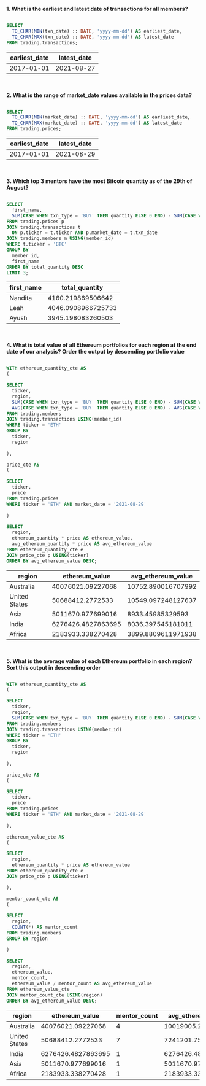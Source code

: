 **1. What is the earliest and latest date of transactions for all members?**

````sql

SELECT
  TO_CHAR(MIN(txn_date) :: DATE, 'yyyy-mm-dd') AS earliest_date,
  TO_CHAR(MAX(txn_date) :: DATE, 'yyyy-mm-dd') AS latest_date
FROM trading.transactions;

 ````
 
| earliest_date | latest_date |
| ------------- | ----------- |
| 2017-01-01    | 2021-08-27  |

<br/>

**2. What is the range of market_date values available in the prices data?**

````sql

SELECT
  TO_CHAR(MIN(market_date) :: DATE, 'yyyy-mm-dd') AS earliest_date,
  TO_CHAR(MAX(market_date) :: DATE, 'yyyy-mm-dd') AS latest_date
FROM trading.prices;

````

| earliest_date | latest_date |
| ------------- | ----------- |
| 2017-01-01    | 2021-08-29  |

<br/>

**3. Which top 3 mentors have the most Bitcoin quantity as of the 29th of August?**

````sql

SELECT
  first_name,
  SUM(CASE WHEN txn_type = 'BUY' THEN quantity ELSE 0 END) - SUM(CASE WHEN txn_type = 'SELL' THEN quantity ELSE 0 END) AS total_quantity
FROM trading.prices p
JOIN trading.transactions t
  ON p.ticker = t.ticker AND p.market_date = t.txn_date
JOIN trading.members m USING(member_id)
WHERE t.ticker = 'BTC'
GROUP BY 
  member_id,
  first_name
ORDER BY total_quantity DESC
LIMIT 3;

````

| first_name | total_quantity     |
| ---------- | ------------------ |
| Nandita    | 4160.219869506642  |
| Leah       | 4046.0908966725733 |
| Ayush      | 3945.198083260503  |

<br/>

**4. What is total value of all Ethereum portfolios for each region at the end date of our analysis? Order the output by descending portfolio value**

````sql

WITH ethereum_quantity_cte AS
(

SELECT
  ticker,
  region,
  SUM(CASE WHEN txn_type = 'BUY' THEN quantity ELSE 0 END) - SUM(CASE WHEN txn_type = 'SELL' THEN quantity ELSE 0 END) AS ethereum_quantity,
  AVG(CASE WHEN txn_type = 'BUY' THEN quantity ELSE 0 END) - AVG(CASE WHEN txn_type = 'SELL' THEN quantity ELSE 0 END) AS avg_ethereum_quantity
FROM trading.members
JOIN trading.transactions USING(member_id)
WHERE ticker = 'ETH'
GROUP BY 
  ticker,	
  region
  
),

price_cte AS
(

SELECT
  ticker,
  price
FROM trading.prices
WHERE ticker = 'ETH' AND market_date = '2021-08-29'
  
)

SELECT
  region,
  ethereum_quantity * price AS ethereum_value,
  avg_ethereum_quantity * price AS avg_ethereum_value
FROM ethereum_quantity_cte e
JOIN price_cte p USING(ticker)
ORDER BY avg_ethereum_value DESC;

````

| region        | ethereum_value     | avg_ethereum_value |
| ------------- | ------------------ | ------------------ |
| Australia     | 40076021.09227068  | 10752.890016707992 |
| United States | 50688412.2772533   | 10549.097248127637 |
| Asia          | 5011670.977699016  | 8933.45985329593   |
| India         | 6276426.4827863695 | 8036.397545181011  |
| Africa        | 2183933.338270428  | 3899.8809611971938 |

<br/>

**5. What is the average value of each Ethereum portfolio in each region? Sort this output in descending order**

````sql

WITH ethereum_quantity_cte AS
(

SELECT
  ticker,
  region,
  SUM(CASE WHEN txn_type = 'BUY' THEN quantity ELSE 0 END) - SUM(CASE WHEN txn_type = 'SELL' THEN quantity ELSE 0 END) AS ethereum_quantity
FROM trading.members
JOIN trading.transactions USING(member_id)
WHERE ticker = 'ETH'
GROUP BY 
  ticker,	
  region
  
),

price_cte AS
(

SELECT
  ticker,
  price
FROM trading.prices
WHERE ticker = 'ETH' AND market_date = '2021-08-29'
  
),

ethereum_value_cte AS
(

SELECT
  region,
  ethereum_quantity * price AS ethereum_value
FROM ethereum_quantity_cte e
JOIN price_cte p USING(ticker)

),

mentor_count_cte AS
(
 
SELECT
  region,
  COUNT(*) AS mentor_count
FROM trading.members
GROUP BY region

)

SELECT
  region,
  ethereum_value,
  mentor_count,
  ethereum_value / mentor_count AS avg_ethereum_value
FROM ethereum_value_cte
JOIN mentor_count_cte USING(region)
ORDER BY avg_ethereum_value DESC;

````

| region        | ethereum_value     | mentor_count | avg_ethereum_value |
| ------------- | ------------------ | ------------ | ------------------ |
| Australia     | 40076021.09227068  | 4            | 10019005.27306767  |
| United States | 50688412.2772533   | 7            | 7241201.753893329  |
| India         | 6276426.4827863695 | 1            | 6276426.4827863695 |
| Asia          | 5011670.977699016  | 1            | 5011670.977699016  |
| Africa        | 2183933.338270428  | 1            | 2183933.338270428  |
